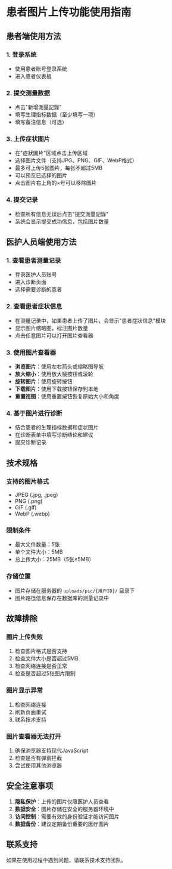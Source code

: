 # 患者图片上传功能使用指南

## 患者端使用方法

### 1. 登录系统
- 使用患者账号登录系统
- 进入患者仪表板

### 2. 提交测量数据
- 点击"新增測量記錄"
- 填写生理指标数据（至少填写一项）
- 填写备注信息（可选）

### 3. 上传症状图片
- 在"症狀圖片"区域点击上传区域
- 选择图片文件（支持JPG、PNG、GIF、WebP格式）
- 最多可上传5张图片，每张不超过5MB
- 可以预览已选择的图片
- 点击图片右上角的×号可以移除图片

### 4. 提交记录
- 检查所有信息无误后点击"提交測量記錄"
- 系统会显示提交成功信息，包括图片数量

## 医护人员端使用方法

### 1. 查看患者测量记录
- 登录医护人员账号
- 进入诊断页面
- 选择需要诊断的患者

### 2. 查看患者症状信息
- 在测量记录中，如果患者上传了图片，会显示"患者症狀信息"模块
- 显示图片缩略图，标注图片数量
- 点击任意图片可以打开图片查看器

### 3. 使用图片查看器
- **浏览图片**：使用左右箭头或缩略图导航
- **放大缩小**：使用放大镜按钮或滚轮
- **旋转图片**：使用旋转按钮
- **下载图片**：使用下载按钮保存到本地
- **重置视图**：使用重置按钮恢复原始大小和角度

### 4. 基于图片进行诊断
- 结合患者的生理指标数据和症状图片
- 在诊断表单中填写诊断结论和建议
- 提交诊断记录

## 技术规格

### 支持的图片格式
- JPEG (.jpg, .jpeg)
- PNG (.png)
- GIF (.gif)
- WebP (.webp)

### 限制条件
- 最大文件数量：5张
- 单个文件大小：5MB
- 总上传大小：25MB（5张×5MB）

### 存储位置
- 图片存储在服务器的 `uploads/pic/{用户ID}/` 目录下
- 图片路径信息保存在数据库的测量记录中

## 故障排除

### 图片上传失败
1. 检查图片格式是否支持
2. 检查文件大小是否超过5MB
3. 检查网络连接是否正常
4. 检查是否超过5张图片限制

### 图片显示异常
1. 检查网络连接
2. 刷新页面重试
3. 联系技术支持

### 图片查看器无法打开
1. 确保浏览器支持现代JavaScript
2. 检查是否有弹窗拦截
3. 尝试使用其他浏览器

## 安全注意事项

1. **隐私保护**：上传的图片仅限医护人员查看
2. **数据安全**：图片存储在安全的服务器环境中
3. **访问控制**：需要有效的身份验证才能访问图片
4. **数据备份**：建议定期备份重要的医疗图片

## 联系支持

如果在使用过程中遇到问题，请联系技术支持团队。 